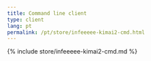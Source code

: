 ```yaml
---
title: Command line client
type: client
lang: pt
permalink: /pt/store/infeeeee-kimai2-cmd.html
---
```


{% include store/infeeeee-kimai2-cmd.md %}
